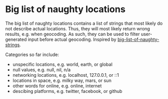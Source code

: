 # Big list of naughty locations
The big list of naughty locations contains a list of strings that most likely do not describe actual locations.
Thus, they will most likely return wrong results, e.g. when geocoding.
As such, they can be used to filter user-generated input before actual geocoding.
Inspired by [big-list-of-naughty-strings](https://github.com/minimaxir/big-list-of-naughty-strings).

Categories so far include:
- unspecific locations, e.g. world, earth, or global
- null values, e.g. null, nil, n/a
- networking locations, e.g. localhost, 127.0.0.1, or ::1
- locations in space, e.g. milky way, mars, or sun
- other words for online, e.g. online, internet
- descibing platforms, e.g. twitter, facebook, or github
